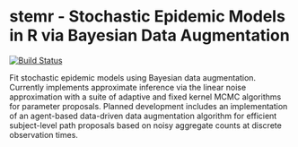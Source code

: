 <!-- README.md is generated from README.Rmd. Please edit that file -->
stemr - Stochastic Epidemic Models in R via Bayesian Data Augmentation
==========================================================================

[![Build Status](https://travis-ci.org/fintzij/stemr.svg?branch=master)](https://travis-ci.org/fintzij/stemr)

Fit stochastic epidemic models using Bayesian data augmentation. Currently implements approximate inference via the linear noise approximation with a suite of adaptive and fixed kernel MCMC algorithms for parameter proposals. Planned development includes an implementation of an agent-based data-driven data augmentation algorithm for efficient subject-level path proposals based on noisy aggregate counts at discrete observation times.
